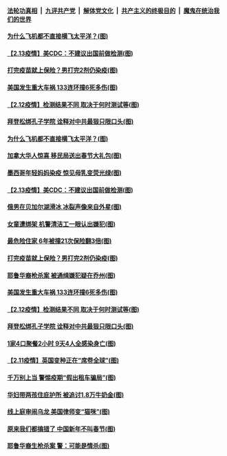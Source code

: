 

####  [法轮功真相](../../../../basic/blob/master/README.md?t=02142101) &nbsp;|&nbsp; [九评共产党](../../../../9ping.md/blob/master/README.md?t=02142101) &nbsp;|&nbsp; [解体党文化](../../../../jtdwh.md/blob/master/README.md?t=02142101)  &nbsp;|&nbsp; [共产主义的终极目的](../../../../gczydzjmd.md/blob/master/README.md?t=02142101) &nbsp;|&nbsp; [魔鬼在统治我们的世界](../../../../mgztzwmdsj.md/blob/master/README.md?t=02142101) 

#### [为什么飞机都不直接横飞太平洋？(图)](../pages/p3/962319.md?t=02142101) 

#### [【2.13疫情】美CDC：不建议出国前做检测(图)](../pages/p3/962448.md?t=02142101) 

#### [打完疫苗就上保险？男打完2剂仍染疫(图)](../pages/p3/962335.md?t=02142101) 

#### [美国发生重大车祸 133连环撞6死多伤(图)](../pages/p3/962328.md?t=02142101) 

#### [【2.12疫情】检测结果不同 取决于何时测试等(图)](../pages/p3/962327.md?t=02142101) 

#### [拜登松绑孔子学院 诠释对中共最狠只限口头(图)](../pages/p3/962247.md?t=02142101) 

#### [为什么飞机都不直接横飞太平洋？(图)](../pages/p3/962319.md?t=02142101) 

#### [加拿大华人惊喜 移民局送出春节大礼包(图)](../pages/p3/962461.md?t=02142101) 

#### [墨西哥年轻妈妈染疫 惊见母乳变荧光绿(图)](../pages/p3/962460.md?t=02142101) 

#### [【2.13疫情】美CDC：不建议出国前做检测(图)](../pages/p3/962448.md?t=02142101) 

#### [俄男在贝加尔湖滑冰 冰裂声像来自外星(图)](../pages/p3/962421.md?t=02142101) 

#### [女童遭绑架 机警清洁工一眼认出嫌犯(图)](../pages/p3/962416.md?t=02142101) 

#### [最危险住家 6年被撞21次保险翻3倍(图)](../pages/p3/962360.md?t=02142101) 

#### [打完疫苗就上保险？男打完2剂仍染疫(图)](../pages/p3/962335.md?t=02142101) 

#### [耶鲁华裔枪杀案 被通缉嫌犯疑在乔州(图)](../pages/p3/962331.md?t=02142101) 

#### [美国发生重大车祸 133连环撞6死多伤(图)](../pages/p3/962328.md?t=02142101) 

#### [【2.12疫情】检测结果不同 取决于何时测试等(图)](../pages/p3/962327.md?t=02142101) 

#### [拜登松绑孔子学院 诠释对中共最狠只限口头(图)](../pages/p3/962247.md?t=02142101) 

#### [1家4口聚餐2小时 9天4人全感染身亡(图)](../pages/p3/962240.md?t=02142101) 

#### [【2.11疫情】英国变种正在“席卷全球”(图)](../pages/p3/962233.md?t=02142101) 

#### [千万别上当 警惕疫期“假出租车骗局”(图)](../pages/p3/962221.md?t=02142101) 

#### [华妇带两孩住庇护所 被追讨1.8万牛奶金(图)](../pages/p3/962219.md?t=02142101) 

#### [线上庭审闹乌龙 美国律师变“猫咪”(图)](../pages/p3/962225.md?t=02142101) 

#### [原来我们都搞错了 中国新年不叫春节(图)](../pages/p3/962215.md?t=02142101) 


#### [耶鲁华裔生枪杀案 警：可能是情杀(图)](../pages/p3/962132.md?t=02142101) 

